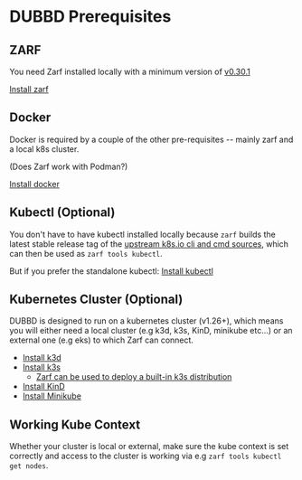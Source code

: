 # DUBBD Prerequisites

## ZARF

You need Zarf installed locally with a minimum version of [v0.30.1](https://github.com/defenseunicorns/zarf/releases/tag/v0.30.1)

[Install zarf](https://docs.zarf.dev/docs/getting-started/#installing-zarf)

## Docker

Docker is required by a couple of the other pre-requisites -- mainly zarf and a local k8s cluster.

(Does Zarf work with Podman?)

[Install docker](https://docs.docker.com/install/https://docs.docker.com/install/)

## Kubectl (Optional)

You don't have to have kubectl installed locally because `zarf` builds the latest stable release tag of the [upstream k8s.io cli and cmd sources](https://github.com/defenseunicorns/zarf/blob/ee4da6a938811e3da1801dac284dd2b2e8ee665f/src/cmd/tools/kubectl.go#L11), which can then be used as `zarf tools kubectl`.

But if you prefer the standalone kubectl: [Install kubectl](https://kubernetes.io/docs/tasks/tools/#kubectlhttps://kubernetes.io/docs/tasks/tools/#kubectl)

## Kubernetes Cluster (Optional)

DUBBD is designed to run on a kubernetes cluster (v1.26+), which means you will either need a local cluster (e.g k3d, k3s, KinD, minikube etc...) or an external one (e.g eks) to which Zarf can connect.

- [Install k3d](https://k3d.io/v5.5.1/#installation)
- [Install k3s](https://docs.k3s.io/installation)
  - [Zarf can be used to deploy a built-in k3s distribution](https://docs.zarf.dev/docs/deploy-a-zarf-package/deployment-ui#deploy-a-k3s-cluster-with-the-init-package)
- [Install KinD](https://kind.sigs.k8s.io/docs/user/quick-start/#installation)
- [Install Minikube](https://minikube.sigs.k8s.io/docs/start/)

## Working Kube Context

Whether your cluster is local or external, make sure the kube context is set correctly and access to the cluster is working via e.g `zarf tools kubectl get nodes`.
